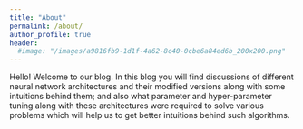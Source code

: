 ```yaml
---
title: "About"
permalink: /about/
author_profile: true
header:
  #image: "/images/a9816fb9-1d1f-4a62-8c40-0cbe6a84ed6b_200x200.png"
---
```


Hello! Welcome to our blog. In this blog you will find discussions of different neural network architectures and their modified versions along with some intuitions behind them; and also what parameter and hyper-parameter tuning along with these architectures were required to solve various problems which will help us to get better intuitions behind such algorithms.
